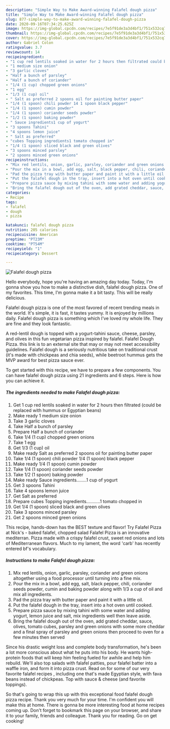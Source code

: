 ```yaml
---
description: "Simple Way to Make Award-winning Falafel dough pizza"
title: "Simple Way to Make Award-winning Falafel dough pizza"
slug: 877-simple-way-to-make-award-winning-falafel-dough-pizza
date: 2020-09-16T07:34:25.625Z
image: https://img-global.cpcdn.com/recipes/7e5f91de3a3d4bf1/751x532cq70/falafel-dough-pizza-recipe-main-photo.jpg
thumbnail: https://img-global.cpcdn.com/recipes/7e5f91de3a3d4bf1/751x532cq70/falafel-dough-pizza-recipe-main-photo.jpg
cover: https://img-global.cpcdn.com/recipes/7e5f91de3a3d4bf1/751x532cq70/falafel-dough-pizza-recipe-main-photo.jpg
author: Gabriel Colon
ratingvalue: 3.7
reviewcount: 14
recipeingredient:
- "1 cup red lentils soaked in water for 2 hours then filtrated could be replaced with hummus or Egyptian beans"
- "1 medium size onion"
- "3 garlic cloves"
- "Half a bunch of parsley"
- "Half a bunch of coriander"
- "1/4 (1 cup) chopped green onions"
- "1 egg"
- "1/3 (1 cup) oil"
- " Salt as preferred 2 spoons oil for painting butter paper"
- "1/4 (1 spoon) chili powder 14 1 spoon black pepper"
- "1/4 (1 spoon) cumin powder"
- "1/4 (1 spoon) coriander seeds powder"
- "1/2 (1 spoon) baking powder"
- " Sauce ingredients1 cup of yogurt"
- "3 spoons Tahini"
- "4 spoons lemon juice"
- " Salt as preferred"
- "cubes Topping ingredients1 tomato chopped in"
- "1/4 (1 spoon) sliced black and green olives"
- "3 spoons minced parsley"
- "2 spoons minced green onions"
recipeinstructions:
- "Mix red lentils, onion, garlic, parsley, coriander and green onions altogether using a food processor until turning into a fine mix."
- "Pour the mix in a bowl, add egg, salt, black pepper, chili, coriander seeds powder, cumin and baking powder along with 1/3 a cup of oil and mix all ingredients."
- "Pad the pizza tray with butter paper and paint it with a little oil."
- "Put the falafel dough in the tray, insert into a hot oven until cooked."
- "Prepare pizza sauce by mixing tahini with some water and adding yogurt, lemon juice and salt, mix ingredients well then leave aside."
- "Bring the falafel dough out of the oven, add grated cheddar, sauce, olives, tomato cubes, parsley and green onions with some more cheddar and a final spray of parsley and green onions then proceed to oven for a few minutes then served"
categories:
- Recipe
tags:
- falafel
- dough
- pizza

katakunci: falafel dough pizza 
nutrition: 205 calories
recipecuisine: American
preptime: "PT23M"
cooktime: "PT54M"
recipeyield: "1"
recipecategory: Dessert

---
```



![Falafel dough pizza](https://img-global.cpcdn.com/recipes/7e5f91de3a3d4bf1/751x532cq70/falafel-dough-pizza-recipe-main-photo.jpg)

Hello everybody, hope you're having an amazing day today. Today, I'm gonna show you how to make a distinctive dish, falafel dough pizza. One of my favorites. This time, I'm gonna make it a bit tasty. This will be really delicious.

Falafel dough pizza is one of the most favored of recent trending meals in the world. It's simple, it is fast, it tastes yummy. It is enjoyed by millions daily. Falafel dough pizza is something which I've loved my whole life. They are fine and they look fantastic.

A red-lentil dough is topped with a yogurt-tahini sauce, cheese, parsley, and olives in this fun vegetarian pizza inspired by falafel. Falafel Dough Pizza. this link is to an external site that may or may not meet accessibility guidelines. Falafel dough is a seriously nutritious take on traditional crust (it&#39;s made with chickpeas and chia seeds), while beetroot hummus gets the MVP award for best pizza sauce ever.


To get started with this recipe, we have to prepare a few components. You can have falafel dough pizza using 21 ingredients and 6 steps. Here is how you can achieve it.

<!--inarticleads1-->

##### The ingredients needed to make Falafel dough pizza:

1. Get 1 cup red lentils soaked in water for 2 hours then filtrated (could be replaced with hummus or Egyptian beans)
1. Make ready 1 medium size onion
1. Take 3 garlic cloves
1. Take Half a bunch of parsley
1. Prepare Half a bunch of coriander
1. Take 1/4 (1 cup) chopped green onions
1. Take 1 egg
1. Get 1/3 (1 cup) oil
1. Make ready  Salt as preferred 2 spoons oil for painting butter paper
1. Take 1/4 (1 spoon) chili powder 1/4 (1 spoon) black pepper
1. Make ready 1/4 (1 spoon) cumin powder
1. Take 1/4 (1 spoon) coriander seeds powder
1. Take 1/2 (1 spoon) baking powder
1. Make ready  Sauce ingredients........1 cup of yogurt
1. Get 3 spoons Tahini
1. Take 4 spoons lemon juice
1. Get  Salt as preferred
1. Prepare cubes Topping ingredients...........1 tomato chopped in
1. Get 1/4 (1 spoon) sliced black and green olives
1. Take 3 spoons minced parsley
1. Get 2 spoons minced green onions


This recipe, hands-down has the BEST texture and flavor! Try Falafel Pizza at Nick&#39;s - baked falafel, chopped salad Falafel Pizza is an innovative mediterran. Pizza made with a crispy falafel crust, sweet red onions and lots of Mediterranean flavors. Much to my lament, the word &#39;carb&#39; has recently entered bf&#39;s vocabulary. 

<!--inarticleads2-->

##### Instructions to make Falafel dough pizza:

1. Mix red lentils, onion, garlic, parsley, coriander and green onions altogether using a food processor until turning into a fine mix.
1. Pour the mix in a bowl, add egg, salt, black pepper, chili, coriander seeds powder, cumin and baking powder along with 1/3 a cup of oil and mix all ingredients.
1. Pad the pizza tray with butter paper and paint it with a little oil.
1. Put the falafel dough in the tray, insert into a hot oven until cooked.
1. Prepare pizza sauce by mixing tahini with some water and adding yogurt, lemon juice and salt, mix ingredients well then leave aside.
1. Bring the falafel dough out of the oven, add grated cheddar, sauce, olives, tomato cubes, parsley and green onions with some more cheddar and a final spray of parsley and green onions then proceed to oven for a few minutes then served


Since his drastic weight loss and complete body transformation, he&#39;s been a lot more conscious about what he puts into his body. He wants high-protein foods that will keep him feeling fueled for awhile and help him rebuild. We&#39;ll also top salads with falafel patties, pour falafel batter into a waffle iron, and form it into pizza crust. Read on for some of our very favorite falafel recipes , including one that&#39;s made Egyptian style, with fava beans instead of chickpeas. Top with sauce &amp; cheese (and favorite toppings). 

So that's going to wrap this up with this exceptional food falafel dough pizza recipe. Thank you very much for your time. I'm confident you will make this at home. There is gonna be more interesting food at home recipes coming up. Don't forget to bookmark this page on your browser, and share it to your family, friends and colleague. Thank you for reading. Go on get cooking!
